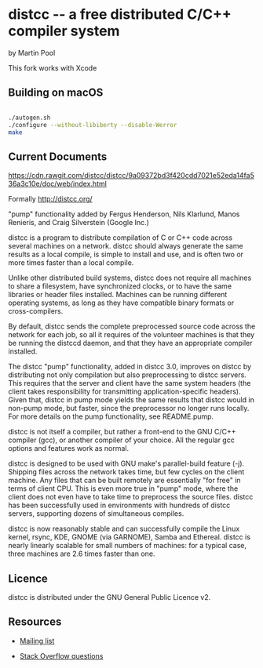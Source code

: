 # distcc -- a free distributed C/C++ compiler system

by Martin Pool

This fork works with Xcode

## Building on macOS

```bash

./autogen.sh
./configure --without-libiberty --disable-Werror
make

```

## Current Documents
https://cdn.rawgit.com/distcc/distcc/9a09372bd3f420cdd7021e52eda14fa536a3c10e/doc/web/index.html

Formally http://distcc.org/

"pump" functionality added by
Fergus Henderson, Nils Klarlund, Manos Renieris, and Craig Silverstein (Google Inc.)

distcc is a program to distribute compilation of C or C++ code across
several machines on a network. distcc should always generate the same
results as a local compile, is simple to install and use, and is often
two or more times faster than a local compile.

Unlike other distributed build systems, distcc does not require all
machines to share a filesystem, have synchronized clocks, or to have
the same libraries or header files installed. Machines can be running
different operating systems, as long as they have compatible binary
formats or cross-compilers.

By default, distcc sends the complete preprocessed source code across
the network for each job, so all it requires of the volunteer machines
is that they be running the distccd daemon, and that they have an
appropriate compiler installed.

The distcc "pump" functionality, added in distcc 3.0, improves on
distcc by distributing not only compilation but also preprocessing to
distcc servers. This requires that the server and client have the same
system headers (the client takes responsibility for transmitting
application-specific headers).  Given that, distcc in pump mode yields
the same results that distcc would in non-pump mode, but faster, since
the preprocessor no longer runs locally. For more details on the pump
functionality, see README.pump.

distcc is not itself a compiler, but rather a front-end to the GNU
C/C++ compiler (gcc), or another compiler of your choice. All the
regular gcc options and features work as normal.

distcc is designed to be used with GNU make's parallel-build feature
(-j). Shipping files across the network takes time, but few cycles on
the client machine. Any files that can be built remotely are
essentially "for free" in terms of client CPU.  This is even more true
in "pump" mode, where the client does not even have to take time to
preprocess the source files.  distcc has been successfully used in
environments with hundreds of distcc servers, supporting dozens of
simultaneous compiles.

distcc is now reasonably stable and can successfully compile the Linux
kernel, rsync, KDE, GNOME (via GARNOME), Samba and Ethereal.  distcc
is nearly linearly scalable for small numbers of machines: for a
typical case, three machines are 2.6 times faster than one.

## Licence

distcc is distributed under the GNU General Public Licence v2.

## Resources

 * [Mailing list](https://lists.samba.org/mailman/listinfo/distcc)

 * [Stack Overflow questions](http://stackoverflow.com/questions/tagged/distcc)

